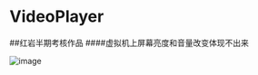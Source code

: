# VideoPlayer
##红岩半期考核作品
####虚拟机上屏幕亮度和音量改变体现不出来


![image](https://github.com/Zhuzzzzzzx/VideoPlayer/raw/master/Video.gif)

